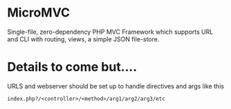 # MicroMVC
Single-file, zero-dependency PHP MVC Framework which supports URL and CLI with routing, views, a simple JSON file-store.

# Details to come but....

URLS and webserver should be set up to handle directives and args like this 

```
index.php?/<controller>/<method>/arg1/arg2/arg3/etc
```


